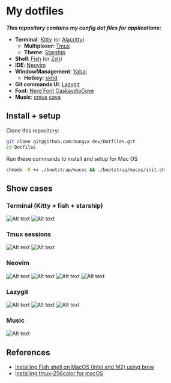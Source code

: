 # My dotfiles

**_This repository contains my config dot files for applications:_**

- **Terminal**: [Kitty](./kitty) (or [Alacritty](./alacritty))
  - **Multiplexer**: [Tmux](./tmux)
  - **Theme**: [Starship](./starship)
- **Shell**: [Fish](./fish) (or [Zsh](./zsh))
- **IDE**: [Neovim](./neovim)
- **WindowManagement**: [Yabai](./yabai)
  - **Hotkey**: [skhd](./skhd)
- **Git commands UI**: [Lazygit](./lazygit)
- **Font**: [Nerd Font](https://github.com/ryanoasis/nerd-fonts) [CaskaydiaCove](https://github.com/ryanoasis/nerd-fonts/tree/master/patched-fonts/CascadiaCode)
- **Music**: [cmus](https://github.com/cmus/cmus) [cava](./cava)

## Install + setup

Clone this repository:

```bash
git clone git@github.com:hungvx-dev/Dotfiles.git
cd Dotfiles
```

Run these commands to install and setup for Mac OS

```bash
chmode -R +x ./bootstrap/macos && ./bootstrap/macos/init.sh
```

## Show cases

### Terminal (Kitty + fish + starship)

![Alt text](./images/terminal.png "Title")
![Alt text](./images/terminal-1.png "Title")

### Tmux sessions

![Alt text](./images/tmux.png "Title")
![Alt text](./images/tmux-2.png "Title")

### Neovim

![Alt text](./images/neovim.png "Title")
![Alt text](./images/nvim-info.png "Title")
![Alt text](./images/nvim-diagnotics.png "Title")
![Alt text](./images/nvim-autocomplete.png "Title")

### Lazygit

![Alt text](./images/lazygit.png "Title")
![Alt text](./images/lazygit-1.png "Title")
![Alt text](./images/git-log.png "Title")

### Music

![Alt text](./images/cmus.png "Title")

## References

- [Installing Fish shell on MacOS (Intel and M2) using brew](https://gist.github.com/gagarine/cf3f65f9be6aa0e105b184376f765262)
- [Installing tmux-256color for macOS](https://gist.github.com/bbqtd/a4ac060d6f6b9ea6fe3aabe735aa9d95)
